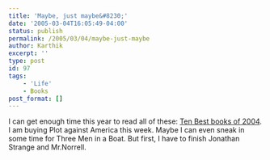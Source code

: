 ```yaml
---
title: 'Maybe, just maybe&#8230;'
date: '2005-03-04T16:05:49-04:00'
status: publish
permalink: /2005/03/04/maybe-just-maybe
author: Karthik
excerpt: ''
type: post
id: 97
tags:
    - 'Life'
    - Books
post_format: []
---
```

I can get enough time this year to read all of these: [Ten Best books of 2004](http://www.nytimes.com/2004/12/12/books/review/12TENBEST.html). I am buying Plot against America this week. Maybe I can even sneak in some time for Three Men in a Boat. But first, I have to finish Jonathan Strange and Mr.Norrell.